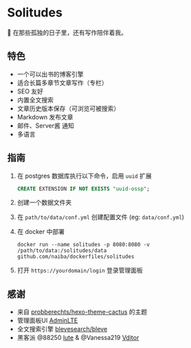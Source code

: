 # Solitudes

:smoking: 在那些孤独的日子里，还有写作陪伴着我。

## 特色

- 一个可以出书的博客引擎
- 适合长篇多章节文章写作（专栏）
- SEO 友好
- 内置全文搜索
- 文章历史版本保存（可浏览可被搜索）
- Markdown 发布文章
- 邮件、Server酱 通知
- 多语言

## 指南

1. 在 postgres 数据库执行以下命令，启用 `uuid` 扩展

    ```sql
    CREATE EXTENSION IF NOT EXISTS "uuid-ossp";
    ```

2. 创建一个数据文件夹
3. 在 `path/to/data/conf.yml` 创建配置文件 (eg: `data/conf.yml`)
4. 在 docker 中部署

    ```shell
    docker run --name solitudes -p 8080:8080 -v /path/to/data:/solitudes/data github.com/naiba/dockerfiles/solitudes
    ```

5. 打开 `https://yourdomain/login` 登录管理面板

## 感谢

- 来自 [probberechts/hexo-theme-cactus](https://github.com/probberechts/hexo-theme-cactus) 的主题
- 管理面板UI [AdminLTE](https://adminlte.io/)
- 全文搜索引擎 [blevesearch/bleve](https://github.com/blevesearch/bleve)
- 黑客派 @88250 [lute](https://github.com/88250/lute) & @Vanessa219 [Vditor](https://github.com/Vanessa219/vditor)
